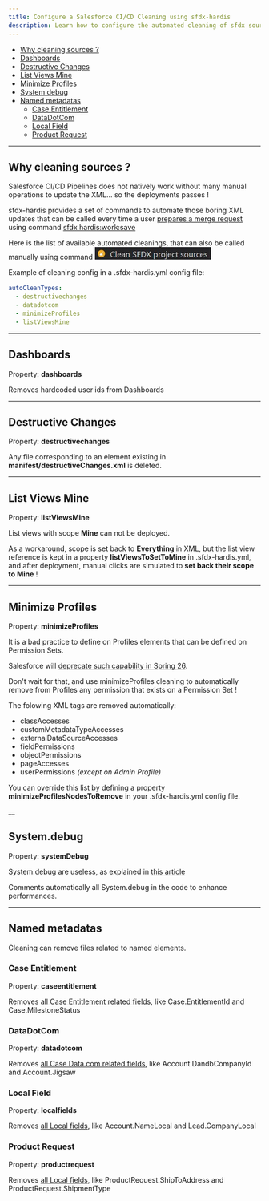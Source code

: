 ```yaml
---
title: Configure a Salesforce CI/CD Cleaning using sfdx-hardis
description: Learn how to configure the automated cleaning of sfdx sources before creating a Merge Request
---
```

<!-- markdownlint-disable MD013 -->

- [Why cleaning sources ?](#why-cleaning-sources-)
- [Dashboards](#dashboards)
- [Destructive Changes](#destructive-changes)
- [List Views Mine](#list-views-mine)
- [Minimize Profiles](#minimize-profiles)
- [System.debug](#systemdebug)
- [Named metadatas](#named-metadatas)
  - [Case Entitlement](#case-entitlement)
  - [DataDotCom](#datadotcom)
  - [Local Field](#local-field)
  - [Product Request](#product-request)

___

## Why cleaning sources ?

Salesforce CI/CD Pipelines does not natively work without many manual operations to update the XML... so the deployments passes !

sfdx-hardis provides a set of commands to automate those boring XML updates that can be called every time a user [prepares a merge request](salesforce-ci-cd-publish-task.md#prepare-merge-request) using command [sfdx hardis:work:save](https://hardisgroupcom.github.io/sfdx-hardis/hardis/work/save/)

Here is the list of available automated cleanings, that can also be called manually using command ![](assets/images/btn-clean-sources.jpg)

Example of cleaning config in a .sfdx-hardis.yml config file:

```yaml
autoCleanTypes:
  - destructivechanges
  - datadotcom
  - minimizeProfiles
  - listViewsMine
```
___

## Dashboards

Property: **dashboards**

Removes hardcoded user ids from Dashboards

___

## Destructive Changes

Property: **destructivechanges**

Any file corresponding to an element existing in **manifest/destructiveChanges.xml** is deleted.

___

## List Views Mine

Property: **listViewsMine**

List views with scope **Mine** can not be deployed.

As a workaround, scope is set back to **Everything** in XML, but the list view reference is kept in a property **listViewsToSetToMine** in .sfdx-hardis.yml, and after deployment, manual clicks are simulated to **set back their scope to Mine** !

___

## Minimize Profiles

Property: **minimizeProfiles**

It is a bad practice to define on Profiles elements that can be defined on Permission Sets.

Salesforce will [deprecate such capability in Spring 26](https://admin.salesforce.com/blog/2023/permissions-updates-learn-moar-spring-23).

Don't wait for that, and use minimizeProfiles cleaning to automatically remove from Profiles any permission that exists on a Permission Set !

The folowing XML tags are removed automatically:

- classAccesses
- customMetadataTypeAccesses
- externalDataSourceAccesses
- fieldPermissions
- objectPermissions
- pageAccesses
- userPermissions _(except on Admin Profile)_

You can override this list by defining a property **minimizeProfilesNodesToRemove** in your .sfdx-hardis.yml config file.

__

## System.debug

Property: **systemDebug**

System.debug are useless, as explained in [this article](https://medium.com/@michael.bobard/get-rid-of-your-system-debug-with-2-clicks-to-improve-your-performance-80febae76755)

Comments automatically all System.debug in the code to enhance performances.

___

## Named metadatas

Cleaning can remove files related to named elements.

### Case Entitlement

Property: **caseentitlement**

Removes [all Case Entitlement related fields](https://github.com/hardisgroupcom/sfdx-hardis/blob/main/defaults/clean/caseentitlement.json), like Case.EntitlementId and Case.MilestoneStatus

### DataDotCom

Property: **datadotcom**

Removes [all Case Data.com related fields](https://github.com/hardisgroupcom/sfdx-hardis/blob/main/defaults/clean/datadotcom.json), like Account.DandbCompanyId and Account.Jigsaw

### Local Field

Property: **localfields**

Removes [all Local fields](https://github.com/hardisgroupcom/sfdx-hardis/blob/main/defaults/clean/localfields.json), like Account.NameLocal and Lead.CompanyLocal

### Product Request

Property: **productrequest**

Removes [all Local fields](https://github.com/hardisgroupcom/sfdx-hardis/blob/main/defaults/clean/localfields.json), like ProductRequest.ShipToAddress and ProductRequest.ShipmentType
